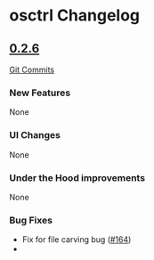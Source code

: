 # osctrl Changelog

<a name="v0.2.6"></a>
## [0.2.6](https://github.com/jmpsec/osctrl/releases/tag/v0.2.6)

[Git Commits](https://github.com/jmpsec/osctrl/compare/0.2.5...v0.2.6)

### New Features

None
### UI Changes

None

### Under the Hood improvements

None

### Bug Fixes

- Fix for file carving bug ([#164](https://github.com/jmpsec/osctrl/pull/164))
- <Title> ([#<PR>](<PR URL>))

### Documentation

None

### Build

- Initial CI/CD pipeline ([#162](https://github.com/jmpsec/osctrl/pull/162))
- CI/CD pipeline for Dockerhub ([#163](https://github.com/jmpsec/osctrl/pull/163))
- Change repo branch name to `main` ([#165](https://github.com/jmpsec/osctrl/pull/165))

